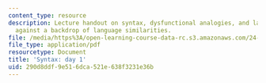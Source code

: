 ```yaml
---
content_type: resource
description: Lecture handout on syntax, dysfunctional analogies, and language differences
  against a backdrop of language similarities.
file: /media/https%3A/open-learning-course-data-rc.s3.amazonaws.com/24-902-language-and-its-structure-ii-syntax-fall-2003/290d8ddf9e516dca521e638f3231e36b_class_1_handout.pdf
file_type: application/pdf
resourcetype: Document
title: 'Syntax: day 1'
uid: 290d8ddf-9e51-6dca-521e-638f3231e36b
---
```


